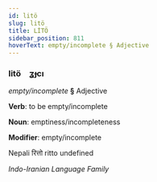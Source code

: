 ```yaml
---
id: litö
slug: litö
title: LİTÖ
sidebar_position: 811
hoverText: empty/incomplete § Adjective
---
```


### litö&emsp;<span kind="abugida">ʓɟcı</span>

*empty/incomplete* **§** Adjective

**Verb**: to be empty/incomplete

**Noun**: emptiness/incompleteness

**Modifier**: empty/incomplete

Nepali रित्तो ritto undefined

*Indo-Iranian Language Family*